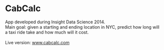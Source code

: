 # CabCalc

App developed during Insight Data Science 2014.
<br />
Main goal: given a starting and ending location in NYC, predict how long will a taxi ride take and how much will it cost.
<br />
<br />
Live version: www.cabcalc.com